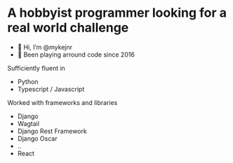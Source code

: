 # A hobbyist programmer looking for a real world challenge

- 👋 Hi, I’m @mykejnr
- 👀 Been playing arround code since 2016

Sufficiently fluent in 
- Python
- Typescript / Javascript

Worked with frameworks and libraries
- Django
- Wagtail
- Django Rest Framework
- Django Oscar
- ..
- React
